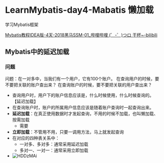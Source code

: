 # LearnMybatis-day4-Mabatis 懒加载

学习Mybatis框架

[Mybatis教程IDEA版-4天-2018黑马SSM-01_哔哩哔哩 (゜-゜)つロ 干杯~-bilibili](https://www.bilibili.com/video/BV1Db411s7F5?from=search&seid=17279186468718936332)

## Mybatis中的延迟加载
### 问题
问题：在一对多中，当我们有一个用户，它有100个账户。
	      在查询用户的时候，要不要把关联的账户查出来？
	      在查询账户的时候，要不要把关联的用户查出来？
-  查询用户时，用户下的账户信息应该是，什么时候使用，什么时候查询的。【延迟加载】
-  在查询账户时，账户的所属用户信息应该是随着账户查询时一起查询出来。 
- **延迟加载**：在真正使用数据时才发起查询，不用的时候不加载，也叫懒加载、按需加载
    - 需要
- **立即加载**：不管用不用，只要一调用方法，马上就发起查询
- 在对应的四种表关系中：
    - 一对多、多对多：通常采用延迟加载
    - 多对一、一对一：通常采用立即加载
- ![HDDzMAi](https://i.imgur.com/HDDzMAi.png)
